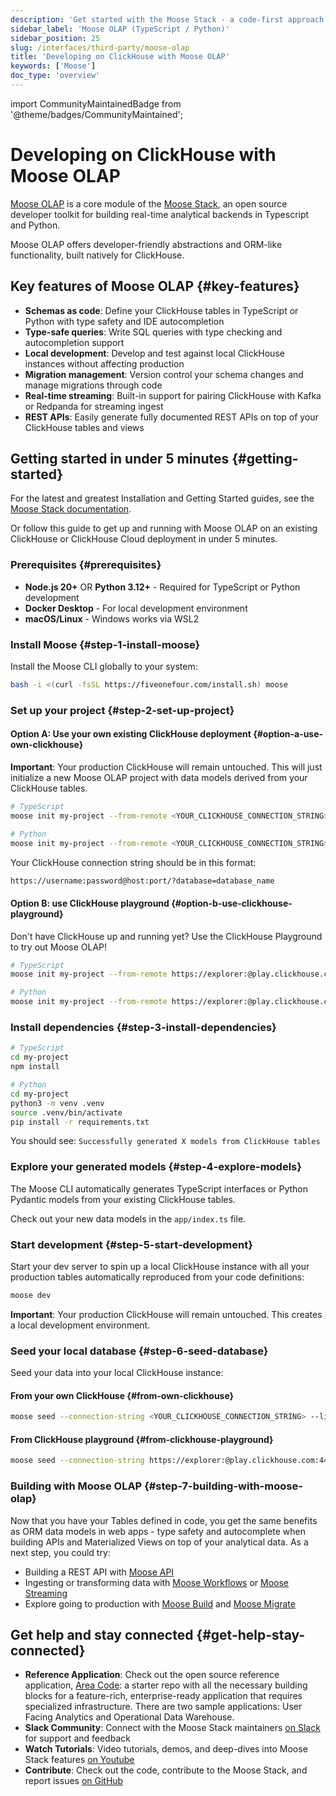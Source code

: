 ```yaml
---
description: 'Get started with the Moose Stack - a code-first approach to building on top of ClickHouse with type-safe schemas and local development'
sidebar_label: 'Moose OLAP (TypeScript / Python)'
sidebar_position: 25
slug: /interfaces/third-party/moose-olap
title: 'Developing on ClickHouse with Moose OLAP'
keywords: ['Moose']
doc_type: 'overview'
---
```


import CommunityMaintainedBadge from '@theme/badges/CommunityMaintained';

# Developing on ClickHouse with Moose OLAP

<CommunityMaintainedBadge/>

[Moose OLAP](https://docs.fiveonefour.com/moose/olap) is a core module of the [Moose Stack](https://docs.fiveonefour.com/moose), an open source developer toolkit for building real-time analytical backends in Typescript and Python. 

Moose OLAP offers developer-friendly abstractions and ORM-like functionality, built natively for ClickHouse.

## Key features of Moose OLAP {#key-features}

- **Schemas as code**: Define your ClickHouse tables in TypeScript or Python with type safety and IDE autocompletion
- **Type-safe queries**: Write SQL queries with type checking and autocompletion support
- **Local development**: Develop and test against local ClickHouse instances without affecting production
- **Migration management**: Version control your schema changes and manage migrations through code
- **Real-time streaming**: Built-in support for pairing ClickHouse with Kafka or Redpanda for streaming ingest
- **REST APIs**: Easily generate fully documented REST APIs on top of your ClickHouse tables and views

## Getting started in under 5 minutes {#getting-started}

For the latest and greatest Installation and Getting Started guides, see the [Moose Stack documentation](https://docs.fiveonefour.com/moose/getting-started/from-clickhouse).

Or follow this guide to get up and running with Moose OLAP on an existing ClickHouse or ClickHouse Cloud deployment in under 5 minutes.

### Prerequisites {#prerequisites}

- **Node.js 20+** OR **Python 3.12+** - Required for TypeScript or Python development
- **Docker Desktop** - For local development environment
- **macOS/Linux** - Windows works via WSL2

<VerticalStepper headerLevel="h3">

### Install Moose {#step-1-install-moose}

Install the Moose CLI globally to your system:

```bash
bash -i <(curl -fsSL https://fiveonefour.com/install.sh) moose
```

### Set up your project {#step-2-set-up-project}

#### Option A: Use your own existing ClickHouse deployment {#option-a-use-own-clickhouse}

**Important**: Your production ClickHouse will remain untouched. This will just initialize a new Moose OLAP project with data models derived from your ClickHouse tables.

```bash
# TypeScript
moose init my-project --from-remote <YOUR_CLICKHOUSE_CONNECTION_STRING> --language typescript

# Python
moose init my-project --from-remote <YOUR_CLICKHOUSE_CONNECTION_STRING> --language python
```

Your ClickHouse connection string should be in this format:

```bash
https://username:password@host:port/?database=database_name
```

#### Option B: use ClickHouse playground {#option-b-use-clickhouse-playground}

Don't have ClickHouse up and running yet? Use the ClickHouse Playground to try out Moose OLAP!

```bash
# TypeScript
moose init my-project --from-remote https://explorer:@play.clickhouse.com:443/?database=default --language typescript

# Python
moose init my-project --from-remote https://explorer:@play.clickhouse.com:443/?database=default --language python
```

### Install dependencies {#step-3-install-dependencies}

```bash
# TypeScript
cd my-project
npm install

# Python
cd my-project
python3 -m venv .venv
source .venv/bin/activate
pip install -r requirements.txt
```

You should see: `Successfully generated X models from ClickHouse tables`

### Explore your generated models {#step-4-explore-models}

The Moose CLI automatically generates TypeScript interfaces or Python Pydantic models from your existing ClickHouse tables.

Check out your new data models in the `app/index.ts` file.

### Start development {#step-5-start-development}

Start your dev server to spin up a local ClickHouse instance with all your production tables automatically reproduced from your code definitions:

```bash
moose dev
```

**Important**: Your production ClickHouse will remain untouched. This creates a local development environment.

### Seed your local database {#step-6-seed-database}

Seed your data into your local ClickHouse instance:

#### From your own ClickHouse {#from-own-clickhouse}

```bash
moose seed --connection-string <YOUR_CLICKHOUSE_CONNECTION_STRING> --limit 100
```

#### From ClickHouse playground {#from-clickhouse-playground}

```bash
moose seed --connection-string https://explorer:@play.clickhouse.com:443/?database=default --limit 100
```

### Building with Moose OLAP {#step-7-building-with-moose-olap}

Now that you have your Tables defined in code, you get the same benefits as ORM data models in web apps - type safety and autocomplete when building APIs and Materialized Views on top of your analytical data. As a next step, you could try:
* Building a REST API with [Moose API](https://docs.fiveonefour.com/moose/apis)
* Ingesting or transforming data with [Moose Workflows](https://docs.fiveonefour.com/moose/workflows) or [Moose Streaming](https://docs.fiveonefour.com/moose/workflows)
* Explore going to production with [Moose Build](https://docs.fiveonefour.com/moose/deploying/summary) and [Moose Migrate](https://docs.fiveonefour.com/moose/migrate)

</VerticalStepper>

## Get help and stay connected {#get-help-stay-connected}
- **Reference Application**: Check out the open source reference application, [Area Code](https://github.com/514-labs/area-code): a starter repo with all the necessary building blocks for a feature-rich, enterprise-ready application that requires specialized infrastructure. There are two sample applications: User Facing Analytics and Operational Data Warehouse.
- **Slack Community**: Connect with the Moose Stack maintainers [on Slack](https://join.slack.com/t/moose-community/shared_invite/zt-2fjh5n3wz-cnOmM9Xe9DYAgQrNu8xKxg) for support and feedback
- **Watch Tutorials**: Video tutorials, demos, and deep-dives into Moose Stack features [on Youtube](https://www.youtube.com/channel/UCmIj6NoAAP7kOSNYk77u4Zw)
- **Contribute**: Check out the code, contribute to the Moose Stack, and report issues [on GitHub](https://github.com/514-labs/moose)
